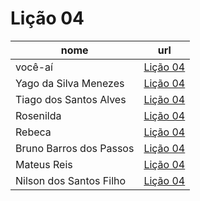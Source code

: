 # Lição 04

nome | url
---  | ---
você-aí | [Lição 04](https://github.com/math-freire7/texto-markdown)
Yago da Silva Menezes | [Lição 04](https://github.com/yago-menezes/texto-markdown)
Tiago dos Santos Alves | [Lição 04](https://github.com/Tiago2332/texto-markdown)
Rosenilda | [Lição 04](https://github.com/Rosenilda-Barreto/texto-markdown/blob/main/README.md)
Rebeca | [Lição 04](https://github.com/vieirbeca/texto-markdown)
Bruno Barros dos Passos | [Lição 04](https://github.com/brunnoobarros/texto-markdown)
Mateus Reis | [Lição 04](https://github.com/Mateusreisdasilva/texto-markdown)
Nilson dos Santos Filho|[Lição 04](https://github.com/Nison-dos-Satos-Filho/texto-markdown)
